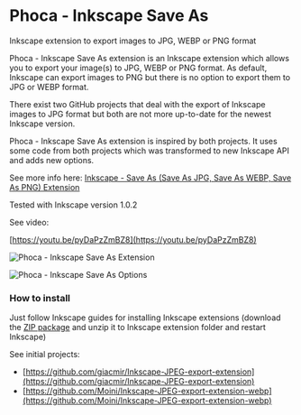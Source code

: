 # Phoca - Inkscape Save As
 Inkscape extension to export images to JPG, WEBP or PNG format


Phoca - Inkscape Save As extension is an Inkscape extension which allows you to export your image(s) to JPG, WEBP or PNG format. As default, Inkscape can export images to PNG but there is no option to export them to JPG or WEBP format.

There exist two GitHub projects that deal with the export of Inkscape images to JPG format but both are not more up-to-date for the newest Inkscape version.

Phoca - Inkscape Save As extension is inspired by both projects. It uses some code from both projects which was transformed to new Inkscape API and adds new options.

See more info here: [Inkscape - Save As (Save As JPG, Save As WEBP, Save As PNG) Extension](https://www.phoca.cz/blog/1121-inkscape-save-as-save-as-jpg-save-as-webp-save-as-png-extension)


Tested with Inkscape version 1.0.2

See video:

[https://youtu.be/pyDaPzZmBZ8](https://youtu.be/pyDaPzZmBZ8)

![Phoca - Inkscape Save As Extension](https://i.imgur.com/DODK5ku.png)

![Phoca - Inkscape Save As Options](https://i.imgur.com/CA3EwMm.png)

### How to install

Just follow Inkscape guides for installing Inkscape extensions (download the [ZIP package](https://www.phoca.cz/download/category/127-inkscape-save-as) and unzip it to Inkscape extension folder and restart Inkscape)

See initial projects: 

- [https://github.com/giacmir/Inkscape-JPEG-export-extension](https://github.com/giacmir/Inkscape-JPEG-export-extension)
- [https://github.com/Moini/Inkscape-JPEG-export-extension-webp](https://github.com/Moini/Inkscape-JPEG-export-extension-webp)


